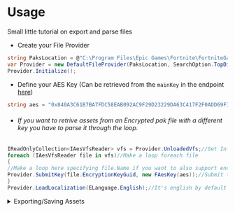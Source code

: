 # Usage

Small little tutorial on export and parse files

- Create your File Provider

```csharp
string PaksLocation = @"C:\Program Files\Epic Games\Fortnite\FortniteGame\Content\Paks";//Default Paks Location, can be found in C:\ProgramData\Epic\UnrealEngineLauncher\LauncherInstalled.dat
var Provider = new DefaultFileProvider(PaksLocation, SearchOption.TopDirectoryOnly);
Provider.Initialize();
```
- Define your AES Key (Can be retrieved from the `mainKey` in the endpoint [here](https://benbot.app/api/v1/aes))
```csharp
string aes = "0x840A3C61B7BA7FDC58EAB092AC9F29D23229DA63C417F2F0ADD69F30F1B6980D";
```

- ###### If you want to retrive assets from an Encrypted pak file with a different key you have to parse it through the loop.

```csharp
IReadOnlyCollection<IAesVfsReader> vfs = Provider.UnloadedVfs;//Get Information of the files provided.
foreach (IAesVfsReader file in vfs)//Make a loop foreach file
{
//Make a loop here specifying file.Name if you want to also support encrypted files
Provider.SubmitKey(file.EncryptionKeyGuid, new FAesKey(aes));//Submit the GUID of the file & using main key by default.
}
Provider.LoadLocalization(ELanguage.English);//It's english by default but if you want to change later
```
<details>
<summary>Exporting/Saving Assets</summary>

First define a string of the asset you want to export.
```csharp
string Asset = "FortniteGame/Content/Athena/Items/Cosmetics/Characters/CID_001_Athena_Commando_F_Default";// '/Game/Athena/Items/Cosmetics/Characters/CID_001_Athena_Commando_F_Default' is also works
```


- Exporting JSON
```csharp
//Export asset as JSON
UExport export = Provider.LoadObject(Asset);//Load the asset and make it a UExport object
string json = JsonConvert.SerializeObject(export, Formatting.Indented);//Use Newtonsoft.Json and Serialize the object as json
```

- Saving Package

```csharp
if (Provider.TrySaveAsset(Asset, out byte[] asset))//Trying to save the asset, if successful will continue if statement
            {
                File.WriteAllBytes(Path.GetFileName(Asset) + ".uasset", asset);//Write out the `asset` byte array
    // Also just using the Filename of the current asset and adding .uasset to it
            }

```
  </details>
